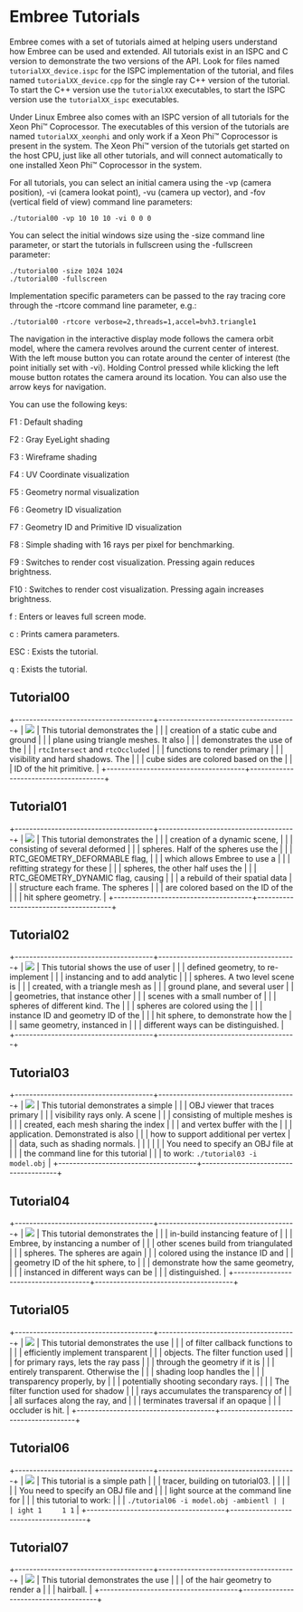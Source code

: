 Embree Tutorials
================

Embree comes with a set of tutorials aimed at helping users understand
how Embree can be used and extended. All tutorials exist in an ISPC and
C version to demonstrate the two versions of the API. Look for files
named `tutorialXX_device.ispc` for the ISPC implementation of the
tutorial, and files named `tutorialXX_device.cpp` for the single ray C++
version of the tutorial. To start the C++ version use the `tutorialXX`
executables, to start the ISPC version use the `tutorialXX_ispc`
executables.

Under Linux Embree also comes with an ISPC version of all tutorials for
the Xeon Phi™ Coprocessor. The executables of this version of the
tutorials are named `tutorialXX_xeonphi` and only work if a Xeon Phi™
Coprocessor is present in the system. The Xeon Phi™ version of the
tutorials get started on the host CPU, just like all other tutorials,
and will connect automatically to one installed Xeon Phi™ Coprocessor in
the system.

For all tutorials, you can select an initial camera using the -vp
(camera position), -vi (camera lookat point), -vu (camera up vector),
and -fov (vertical field of view) command line parameters:

    ./tutorial00 -vp 10 10 10 -vi 0 0 0

You can select the initial windows size using the -size command line
parameter, or start the tutorials in fullscreen using the -fullscreen
parameter:

    ./tutorial00 -size 1024 1024
    ./tutorial00 -fullscreen

Implementation specific parameters can be passed to the ray tracing core
through the -rtcore command line parameter, e.g.:

    ./tutorial00 -rtcore verbose=2,threads=1,accel=bvh3.triangle1

The navigation in the interactive display mode follows the camera orbit
model, where the camera revolves around the current center of interest.
With the left mouse button you can rotate around the center of interest
(the point initially set with -vi). Holding Control pressed while
klicking the left mouse button rotates the camera around its location.
You can also use the arrow keys for navigation.

You can use the following keys:

F1
:   Default shading

F2
:   Gray EyeLight shading

F3
:   Wireframe shading

F4
:   UV Coordinate visualization

F5
:   Geometry normal visualization

F6
:   Geometry ID visualization

F7
:   Geometry ID and Primitive ID visualization

F8
:   Simple shading with 16 rays per pixel for benchmarking.

F9
:   Switches to render cost visualization. Pressing again reduces
    brightness.

F10
:   Switches to render cost visualization. Pressing again increases
    brightness.

f
:   Enters or leaves full screen mode.

c
:   Prints camera parameters.

ESC
:   Exists the tutorial.

q
:   Exists the tutorial.

Tutorial00
----------

+--------------------------------------+--------------------------------------+
| ![](images/tutorial00.jpg)           | This tutorial demonstrates the       |
|                                      | creation of a static cube and ground |
|                                      | plane using triangle meshes. It also |
|                                      | demonstrates the use of the          |
|                                      | `rtcIntersect` and `rtcOccluded`     |
|                                      | functions to render primary          |
|                                      | visibility and hard shadows. The     |
|                                      | cube sides are colored based on the  |
|                                      | ID of the hit primitive.             |
+--------------------------------------+--------------------------------------+

Tutorial01
----------

+--------------------------------------+--------------------------------------+
| ![](images/tutorial01.jpg)           | This tutorial demonstrates the       |
|                                      | creation of a dynamic scene,         |
|                                      | consisting of several deformed       |
|                                      | spheres. Half of the spheres use the |
|                                      | RTC\_GEOMETRY\_DEFORMABLE flag,      |
|                                      | which allows Embree to use a         |
|                                      | refitting strategy for these         |
|                                      | spheres, the other half uses the     |
|                                      | RTC\_GEOMETRY\_DYNAMIC flag, causing |
|                                      | a rebuild of their spatial data      |
|                                      | structure each frame. The spheres    |
|                                      | are colored based on the ID of the   |
|                                      | hit sphere geometry.                 |
+--------------------------------------+--------------------------------------+

Tutorial02
----------

+--------------------------------------+--------------------------------------+
| ![](images/tutorial02.jpg)           | This tutorial shows the use of user  |
|                                      | defined geometry, to re-implement    |
|                                      | instancing and to add analytic       |
|                                      | spheres. A two level scene is        |
|                                      | created, with a triangle mesh as     |
|                                      | ground plane, and several user       |
|                                      | geometries, that instance other      |
|                                      | scenes with a small number of        |
|                                      | spheres of different kind. The       |
|                                      | spheres are colored using the        |
|                                      | instance ID and geometry ID of the   |
|                                      | hit sphere, to demonstrate how the   |
|                                      | same geometry, instanced in          |
|                                      | different ways can be distinguished. |
+--------------------------------------+--------------------------------------+

Tutorial03
----------

+--------------------------------------+--------------------------------------+
| ![](images/tutorial03.jpg)           | This tutorial demonstrates a simple  |
|                                      | OBJ viewer that traces primary       |
|                                      | visibility rays only. A scene        |
|                                      | consisting of multiple meshes is     |
|                                      | created, each mesh sharing the index |
|                                      | and vertex buffer with the           |
|                                      | application. Demonstrated is also    |
|                                      | how to support additional per vertex |
|                                      | data, such as shading normals.       |
|                                      |                                      |
|                                      | You need to specify an OBJ file at   |
|                                      | the command line for this tutorial   |
|                                      | to work: `./tutorial03 -i model.obj` |
+--------------------------------------+--------------------------------------+

Tutorial04
----------

+--------------------------------------+--------------------------------------+
| ![](images/tutorial04.jpg)           | This tutorial demonstrates the       |
|                                      | in-build instancing feature of       |
|                                      | Embree, by instancing a number of    |
|                                      | other scenes build from triangulated |
|                                      | spheres. The spheres are again       |
|                                      | colored using the instance ID and    |
|                                      | geometry ID of the hit sphere, to    |
|                                      | demonstrate how the same geometry,   |
|                                      | instanced in different ways can be   |
|                                      | distinguished.                       |
+--------------------------------------+--------------------------------------+

Tutorial05
----------

+--------------------------------------+--------------------------------------+
| ![](images/tutorial05.jpg)           | This tutorial demonstrates the use   |
|                                      | of filter callback functions to      |
|                                      | efficiently implement transparent    |
|                                      | objects. The filter function used    |
|                                      | for primary rays, lets the ray pass  |
|                                      | through the geometry if it is        |
|                                      | entirely transparent. Otherwise the  |
|                                      | shading loop handles the             |
|                                      | transparency properly, by            |
|                                      | potentially shooting secondary rays. |
|                                      | The filter function used for shadow  |
|                                      | rays accumulates the transparency of |
|                                      | all surfaces along the ray, and      |
|                                      | terminates traversal if an opaque    |
|                                      | occluder is hit.                     |
+--------------------------------------+--------------------------------------+

Tutorial06
----------

+--------------------------------------+--------------------------------------+
| ![](images/tutorial06.jpg)           | This tutorial is a simple path       |
|                                      | tracer, building on tutorial03.      |
|                                      |                                      |
|                                      | You need to specify an OBJ file and  |
|                                      | light source at the command line for |
|                                      | this tutorial to work:               |
|                                      | `./tutorial06 -i model.obj -ambientl |
|                                      | ight 1     1 1`                      |
+--------------------------------------+--------------------------------------+

Tutorial07
----------

+--------------------------------------+--------------------------------------+
| ![](images/tutorial07.jpg)           | This tutorial demonstrates the use   |
|                                      | of the hair geometry to render a     |
|                                      | hairball.                            |
+--------------------------------------+--------------------------------------+


